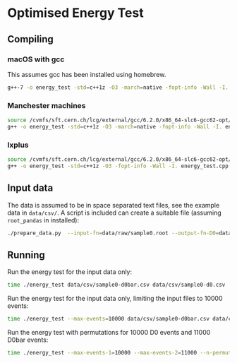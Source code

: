 # Optimised Energy Test

## Compiling

### macOS with gcc

This assumes gcc has been installed using homebrew.

```bash
g++-7 -o energy_test -std=c++1z -O3 -march=native -fopt-info -Wall -I. energy_test.cpp -fopenmp
```

### Manchester machines

```bash
source /cvmfs/sft.cern.ch/lcg/external/gcc/6.2.0/x86_64-slc6-gcc62-opt/setup.sh
g++ -o energy_test -std=c++1z -O3 -march=native -fopt-info -Wall -I. energy_test.cpp -fopenmp
```

### lxplus

```bash
source /cvmfs/sft.cern.ch/lcg/external/gcc/6.2.0/x86_64-slc6-gcc62-opt/setup.sh
g++ -o energy_test -std=c++1z -O3 -fopt-info -Wall -I. energy_test.cpp -fopenmp
```

## Input data

The data is assumed to be in space separated text files, see the example data in `data/csv/`. A script is included can create a suitable file (assuming `root_pandas` in installed):

```bash
./prepare_data.py  --input-fn=data/raw/sample0.root --output-fn-D0=data/csv/sample0-d0.csv --output-fn-D0bar=data/csv/sample0-d0bar.csv
```

## Running

Run the energy test for the input data only:

```bash
time ./energy_test data/csv/sample0-d0bar.csv data/csv/sample0-d0.csv
```

Run the energy test for the input data only, limiting the input files to 10000 events:

```bash
time ./energy_test --max-events=10000 data/csv/sample0-d0bar.csv data/csv/sample0-d0.csv
```

Run the energy test with permutations for 10000 D0 events and 11000 D0bar events:

```bash
time ./energy_test --max-events-1=10000 --max-events-2=11000 --n-permutations=100 data/csv/sample0-d0bar.csv data/csv/sample0-d0.csv
```
